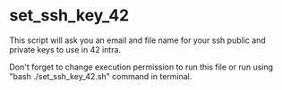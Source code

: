 # set_ssh_key_42
This script will ask you an email and file name for your ssh public and private keys to use in 42 intra.

Don't forget to change execution permission to run this file or run using "bash ./set_ssh_key_42.sh" command in terminal.
